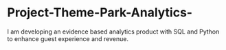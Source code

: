 # Project-Theme-Park-Analytics-
I am developing an evidence based analytics product with SQL and Python to enhance guest experience and revenue. 
